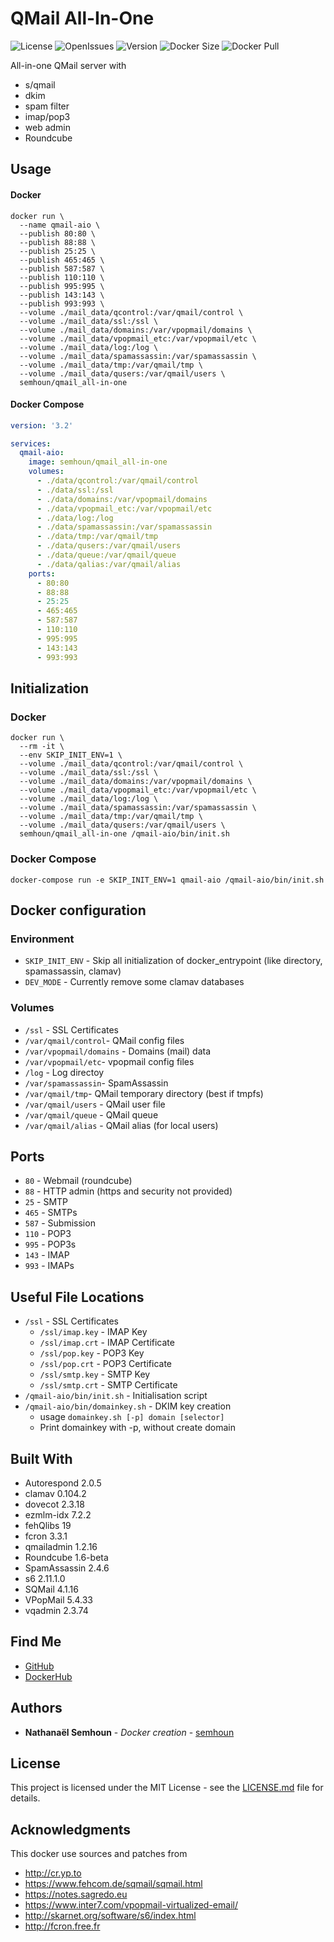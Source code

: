 # QMail All-In-One

![License](https://img.shields.io/github/license/semhoun/qmail_all-in-one) ![OpenIssues](https://img.shields.io/github/issues-raw/semhoun/qmail_all-in-one) ![Version](https://img.shields.io/github/v/tag/semhoun/qmail_all-in-one) ![Docker Size](https://img.shields.io/docker/image-size/semhoun/qmail_all-in-one)  ![Docker Pull](https://img.shields.io/docker/pulls/semhoun/qmail_all-in-one)


All-in-one QMail server with
  - s/qmail
  - dkim
  - spam filter
  - imap/pop3
  - web admin
  - Roundcube

## Usage

#### Docker

```shell
docker run \
  --name qmail-aio \
  --publish 80:80 \
  --publish 88:88 \
  --publish 25:25 \
  --publish 465:465 \
  --publish 587:587 \
  --publish 110:110 \
  --publish 995:995 \
  --publish 143:143 \
  --publish 993:993 \
  --volume ./mail_data/qcontrol:/var/qmail/control \
  --volume ./mail_data/ssl:/ssl \
  --volume ./mail_data/domains:/var/vpopmail/domains \
  --volume ./mail_data/vpopmail_etc:/var/vpopmail/etc \
  --volume ./mail_data/log:/log \
  --volume ./mail_data/spamassassin:/var/spamassassin \
  --volume ./mail_data/tmp:/var/qmail/tmp \
  --volume ./mail_data/qusers:/var/qmail/users \
  semhoun/qmail_all-in-one
```
#### Docker Compose
```yaml
version: '3.2'

services:
  qmail-aio:
    image: semhoun/qmail_all-in-one
    volumes:
      - ./data/qcontrol:/var/qmail/control
      - ./data/ssl:/ssl
      - ./data/domains:/var/vpopmail/domains
      - ./data/vpopmail_etc:/var/vpopmail/etc
      - ./data/log:/log
      - ./data/spamassassin:/var/spamassassin
      - ./data/tmp:/var/qmail/tmp
      - ./data/qusers:/var/qmail/users
      - ./data/queue:/var/qmail/queue
      - ./data/qalias:/var/qmail/alias
    ports:
      - 80:80
      - 88:88
      - 25:25
      - 465:465
      - 587:587
      - 110:110
      - 995:995
      - 143:143
      - 993:993
```

## Initialization
### Docker
```shell
docker run \
  --rm -it \
  --env SKIP_INIT_ENV=1 \
  --volume ./mail_data/qcontrol:/var/qmail/control \
  --volume ./mail_data/ssl:/ssl \
  --volume ./mail_data/domains:/var/vpopmail/domains \
  --volume ./mail_data/vpopmail_etc:/var/vpopmail/etc \
  --volume ./mail_data/log:/log \
  --volume ./mail_data/spamassassin:/var/spamassassin \
  --volume ./mail_data/tmp:/var/qmail/tmp \
  --volume ./mail_data/qusers:/var/qmail/users \
  semhoun/qmail_all-in-one /qmail-aio/bin/init.sh
```
### Docker Compose
```shell
docker-compose run -e SKIP_INIT_ENV=1 qmail-aio /qmail-aio/bin/init.sh
```

## Docker configuration
### Environment

* `SKIP_INIT_ENV` - Skip all initialization of docker_entrypoint (like directory, spamassassin, clamav)
* `DEV_MODE` - Currently remove some clamav databases

### Volumes

* `/ssl` - SSL Certificates
* `/var/qmail/control`- QMail config files
* `/var/vpopmail/domains` - Domains (mail) data
* `/var/vpopmail/etc`- vpopmail config files 
* `/log` - Log directoy
* `/var/spamassassin`- SpamAssassin
* `/var/qmail/tmp`- QMail temporary directory (best if tmpfs)
* `/var/qmail/users` - QMail user file
* `/var/qmail/queue` - QMail queue
* `/var/qmail/alias` - QMail alias (for local users) 

## Ports

* `80` - Webmail (roundcube)
* `88` - HTTP admin (https and security not provided)
* `25` - SMTP
* `465` - SMTPs
* `587` - Submission
* `110` - POP3
* `995` - POP3s
* `143` - IMAP
* `993` - IMAPs

## Useful File Locations
* `/ssl` - SSL Certificates
  * `/ssl/imap.key` - IMAP Key
  * `/ssl/imap.crt` - IMAP Certificate
  * `/ssl/pop.key` - POP3 Key
  * `/ssl/pop.crt` - POP3 Certificate
  * `/ssl/smtp.key` - SMTP Key
  * `/ssl/smtp.crt` - SMTP Certificate
* `/qmail-aio/bin/init.sh` - Initialisation script
* `/qmail-aio/bin/domainkey.sh` - DKIM key creation
  * usage `domainkey.sh [-p] domain [selector]`
  * Print domainkey with -p, without create domain

## Built With

* Autorespond 2.0.5
* clamav 0.104.2
* dovecot 2.3.18
* ezmlm-idx 7.2.2
* fehQlibs 19
* fcron 3.3.1
* qmailadmin 1.2.16
* Roundcube 1.6-beta
* SpamAssassin 2.4.6
* s6 2.11.1.0
* SQMail 4.1.16
* VPopMail 5.4.33
* vqadmin 2.3.74

## Find Me

* [GitHub](https://github.com/semhoun/)
* [DockerHub](https://hub.docker.com/repository/docker/semhoun/sqmail)

## Authors

* **Nathanaël Semhoun** - *Docker creation* - [semhoun](https://gitlab.com/semhoun)


## License

This project is licensed under the MIT License - see the [LICENSE.md](LICENSE.md) file for details.

## Acknowledgments
This docker use sources and patches from

- http://cr.yp.to
- https://www.fehcom.de/sqmail/sqmail.html
- https://notes.sagredo.eu
- https://www.inter7.com/vpopmail-virtualized-email/
- http://skarnet.org/software/s6/index.html
- http://fcron.free.fr